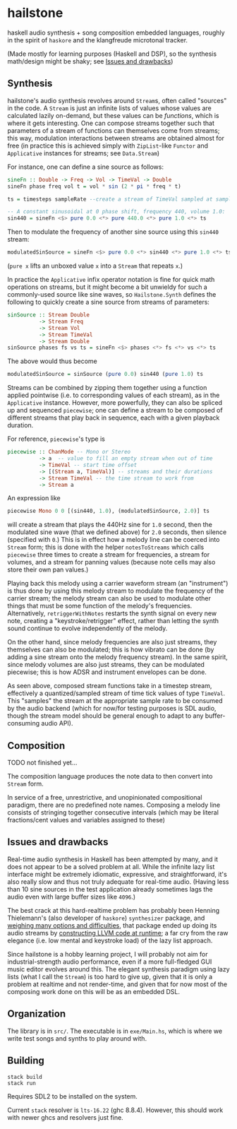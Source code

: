 # hailstone

haskell audio synthesis + song composition embedded languages, 
roughly in the spirit of `haskore` and the klangfreude microtonal 
tracker.

(Made mostly for learning purposes (Haskell and DSP), so the synthesis
math/design might be shaky; see [Issues and drawbacks](#issues-and-drawbacks))

## Synthesis
hailstone's audio synthesis revolves around `Stream`s, often called "sources" in
the code. A `Stream` is just an infinite lists of values whose values are
calculated lazily on-demand, but these values can be *functions*, which is where
it gets interesting. One can compose streams together such that parameters of a
stream of functions can themselves come from streams; this way, modulation
interactions between streams are obtained almost for free (in practice this is
achieved simply with `ZipList`-like `Functor` and `Applicative` instances for
streams; see `Data.Stream`)

For instance, one can define a sine source as follows:
```haskell
sineFn :: Double -> Freq -> Vol -> TimeVal -> Double
sineFn phase freq vol t = vol * sin (2 * pi * freq * t)

ts = timesteps sampleRate --create a stream of TimeVal sampled at sampleRate

-- A constant sinusoidal at 0 phase shift, frequency 440, volume 1.0:
sin440 = sineFn <$> pure 0.0 <*> pure 440.0 <*> pure 1.0 <*> ts
```

Then to modulate the frequency of another sine source using this
`sin440` stream:
```haskell
modulatedSinSource = sineFn <$> pure 0.0 <*> sin440 <*> pure 1.0 <*> ts
```

(`pure x` lifts an unboxed value `x` into a `Stream` that repeats `x`.)

In practice the `Applicative` infix operator notation is fine for quick math
operations on streams, but it might become a bit unwieldy for such a
commonly-used source like sine waves, so `Hailstone.Synth` defines the following
to quickly create a sine source from streams of parameters:
```haskell
sinSource :: Stream Double 
          -> Stream Freq 
          -> Stream Vol 
          -> Stream TimeVal 
          -> Stream Double
sinSource phases fs vs ts = sineFn <$> phases <*> fs <*> vs <*> ts
```
The above would thus become
```haskell
modulatedSinSource = sinSource (pure 0.0) sin440 (pure 1.0) ts
```

Streams can be combined by zipping them together using a function applied
pointwise (i.e. to corresponding values of each stream), as in the `Applicative`
instance. However, more powerfully, they can also be spliced up and sequenced
`piecewise`; one can define a stream to be composed of different streams that
play back in sequence, each with a given playback duration.

For reference, `piecewise`'s type is
```haskell
piecewise :: ChanMode -- Mono or Stereo
          -> a  -- value to fill an empty stream when out of time
          -> TimeVal -- start time offset
          -> [(Stream a, TimeVal)] -- streams and their durations
          -> Stream TimeVal -- the time stream to work from
          -> Stream a
```

An expression like
```haskell
piecewise Mono 0 0 [(sin440, 1.0), (modulatedSinSource, 2.0)] ts
```
will create a stream that plays the 440Hz sine for `1.0` second, then the
modulated sine wave (that we defined above) for `2.0` seconds, then silence
(specified with `0`.) This is in effect how a melody line can be coerced into
`Stream` form; this is done with the helper `notesToStreams` which calls
`piecewise` three times to create a stream for frequencies, a stream for
volumes, and a stream for panning values (because note cells may also store
their own pan values.)

Playing back this melody using a carrier waveform stream (an "instrument") is
thus done by using this melody stream to modulate the frequency of the carrier
stream; the melody stream can also be used to modulate other things that must be
some function of the melody's frequencies. Alternatively, `retriggerWithNotes`
restarts the synth signal on every new note, creating a "keystroke/retrigger"
effect, rather than letting the synth sound continue to evolve independently of
the melody.

On the other hand, since melody frequencies are also just streams, they
themselves can also be modulated; this is how vibrato can be done (by adding a
sine stream onto the melody frequency stream). In the same spirit, since melody
volumes are also just streams, they can be modulated piecewise; this is how ADSR
and instrument envelopes can be done.

As seen above, composed stream functions take in a timestep stream, effectively
a quantized/sampled stream of time tick values of type `TimeVal`. This "samples"
the stream at the appropriate sample rate to be consumed by the audio backend
(which for now/for testing purposes is SDL audio, though the stream model should
be general enough to adapt to any buffer-consuming audio API).

## Composition

TODO not finished yet...

The composition language produces the note data to then convert into `Stream`
form.

In service of a free, unrestrictive, and unopinionated compositional paradigm,
there are no predefined note names. Composing a melody line consists of
stringing together consecutive intervals (which may be literal fractions/cent
values and variables assigned to these)

## Issues and drawbacks
Real-time audio synthesis in Haskell has been attempted by many, and it does not
appear to be a solved problem at all. While the infinite lazy list interface
might be extremely idiomatic, expressive, and straightforward, it's also really
slow and thus not truly adequate for real-time audio. (Having less than 10 sine
sources in the test application already sometimes lags the audio even with large
buffer sizes like `4096`.) 

The best crack at this hard-realtime problem has probably been Henning
Thielemann's (also developer of `haskore`) `synthesizer` package, and 
[weighing many options and difficulties](https://wiki.haskell.org/Synthesizer), 
that package ended up doing its audio streams by 
[constructing LLVM code at runtime](https://haskell-cafe.haskell.narkive.com/MM57Tz5H/lazy-cons-stream-fusion-style); 
a far cry from the raw elegance (i.e. low mental and keystroke load) of the lazy
list approach.

Since hailstone is a hobby learning project, I will probably not aim for
industrial-strength audio performance, even if a more full-fledged GUI music
editor evolves around this. The elegant synthesis paradigm using lazy lists
(what I call the `Stream`) is too hard to give up, given that it is only a
problem at realtime and not render-time, and given that for now most of the
composing work done on this will be as an embedded DSL.

## Organization
The library is in `src/`. The executable is in `exe/Main.hs`, which is
where we write test songs and synths to play around with.

## Building
```
stack build
stack run
```
Requires SDL2 to be installed on the system.

Current `stack` resolver is `lts-16.22` (ghc 8.8.4).
However, this should work with newer ghcs and resolvers just fine.